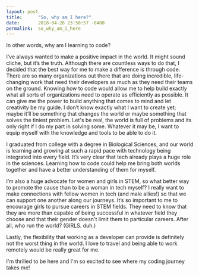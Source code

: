 ```yaml
---
layout: post
title:      "So, why am I here?"
date:       2018-04-26 23:50:57 -0400
permalink:  so_why_am_i_here
---
```



In other words, why am I learning to code?

I’ve always wanted to make a positive impact in the world. It might sound cliche, but it’s the truth. Although there are countless ways to do that, I decided that the best way for me to make a difference is through code. There are so many organizations out there that are doing incredible, life-changing work that need their developers as much as they need their teams on the ground. Knowing how to code would allow me to help build exactly what all sorts of organizations need to operate as efficiently as possible. It can give me the power to build anything that comes to mind and let creativity be my guide. I don’t know exactly what I want to create yet; maybe it’ll be something that changes the world or maybe something that solves the tiniest problem. Let's be real, the world is full of problems and its only right if I do my part in solving some. Whatever it may be, I want to equip myself with the knowledge and tools to be able to do it. 

I graduated from college with a degree in Biological Sciences, and our world is learning and growing at such a rapid pace with technology being integrated into every field. It’s very clear that tech already plays a huge role in the sciences. Learning how to code could help me bring both worlds together and have a better understanding of them for myself.

I’m also a huge advocate for women and girls in STEM, so what better way to promote the cause than to be a woman in tech myself? I really want to make connections with fellow women in tech (and male allies!) so that we can support one another along our journeys. It’s so important to me to encourage girls to pursue careers in STEM fields. They need to know that they are more than capable of being successful in whatever field they choose and that their gender doesn't limit them to particular careers. After all, who run the world? (GIRLS. duh.)

Lastly, the flexibility that working as a developer can provide is definitely not the worst thing in the world. I love to travel and being able to work remotely would be really great for me.

I'm thrilled to be here and I'm so excited to see where my coding journey takes me!
